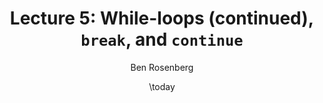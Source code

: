 ---
title: "Lecture 5: While-loops (continued), `break`, and `continue`"
author: Ben Rosenberg
date: \today
---